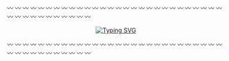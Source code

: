 :wavy_dash: :wavy_dash: :wavy_dash: :wavy_dash: :wavy_dash: :wavy_dash: :wavy_dash: :wavy_dash: :wavy_dash: :wavy_dash: :wavy_dash: :wavy_dash: :wavy_dash: :wavy_dash: :wavy_dash: :wavy_dash: :wavy_dash: :wavy_dash: :wavy_dash: :wavy_dash: :wavy_dash: :wavy_dash: :wavy_dash: :wavy_dash: :wavy_dash: :wavy_dash: :wavy_dash: :wavy_dash: :wavy_dash: :wavy_dash: :wavy_dash: :wavy_dash: :wavy_dash: :wavy_dash: :wavy_dash: :wavy_dash: :wavy_dash: :wavy_dash: :wavy_dash:

<p align="center">
<a href="https://github.com/ankushkgupta">
    <img src="https://readme-typing-svg.demolab.com?font=Georgia&size=18&duration=1500&pause=200&multiline=true&width=500&height=100&lines=Ankush+K.+Gupta;&#8594; Lead+Data+Scientist+%7C+ML+Engineer+%7C+Researcher;&#8594; AI, Computer+Vision, Quantum+Computing;" alt="Typing SVG" />
</a>
<br/>

:wavy_dash: :wavy_dash: :wavy_dash: :wavy_dash: :wavy_dash: :wavy_dash: :wavy_dash: :wavy_dash: :wavy_dash: :wavy_dash: :wavy_dash: :wavy_dash: :wavy_dash: :wavy_dash: :wavy_dash: :wavy_dash: :wavy_dash: :wavy_dash: :wavy_dash: :wavy_dash: :wavy_dash: :wavy_dash: :wavy_dash: :wavy_dash: :wavy_dash: :wavy_dash: :wavy_dash: :wavy_dash: :wavy_dash: :wavy_dash: :wavy_dash: :wavy_dash: :wavy_dash: :wavy_dash: :wavy_dash: :wavy_dash: :wavy_dash: :wavy_dash: :wavy_dash:
